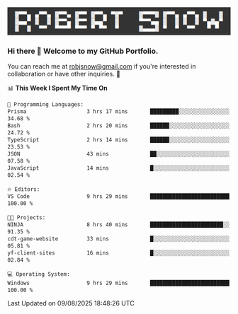 <img alt="myname" src="assets/name.png" />

### Hi there 👋 Welcome to my GitHub Portfolio.
You can reach me at robjsnow@gmail.com if you're interested in collaboration or have other inquiries.  :briefcase:



<!--START_SECTION:waka-->
📊 **This Week I Spent My Time On** 

```text
💬 Programming Languages: 
Prisma                   3 hrs 17 mins       █████████░░░░░░░░░░░░░░░░   34.68 % 
Bash                     2 hrs 20 mins       ██████░░░░░░░░░░░░░░░░░░░   24.72 % 
TypeScript               2 hrs 14 mins       ██████░░░░░░░░░░░░░░░░░░░   23.53 % 
JSON                     43 mins             ██░░░░░░░░░░░░░░░░░░░░░░░   07.58 % 
JavaScript               14 mins             █░░░░░░░░░░░░░░░░░░░░░░░░   02.54 % 

🔥 Editors: 
VS Code                  9 hrs 29 mins       █████████████████████████   100.00 % 

🐱‍💻 Projects: 
NINJA                    8 hrs 40 mins       ███████████████████████░░   91.35 % 
cdt-game-website         33 mins             █░░░░░░░░░░░░░░░░░░░░░░░░   05.81 % 
yf-client-sites          16 mins             █░░░░░░░░░░░░░░░░░░░░░░░░   02.84 % 

💻 Operating System: 
Windows                  9 hrs 29 mins       █████████████████████████   100.00 % 
```


 Last Updated on 09/08/2025 18:48:26 UTC
<!--END_SECTION:waka-->

<!--
**robjsnow/robjsnow** is a ✨ _special_ ✨ repository because its `README.md` (this file) appears on your GitHub profile.

Here are some ideas to get you started:

- 🔭 I’m currently working on ...
- 🌱 I’m currently learning ...
- 👯 I’m looking to collaborate on ...
- 🤔 I’m looking for help with ...
- 💬 Ask me about ...
- 📫 How to reach me: ...
- 😄 Pronouns: ...
- ⚡ Fun fact: ...
-->

